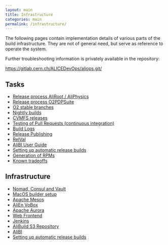 ```yaml
---
layout: main
title: Infrastructure
categories: main
permalink: /infrastructure/
---
```



The following pages contain implementation details of various parts of the
build infrastructure. They are not of general need, but serve as reference to
operate the system.

Further troubleshooting information is privately available in the repository:

<https://gitlab.cern.ch/ALICEDevOps/aliops.git/>

## Tasks

* <a href="{{site.baseurl}}/infrastructure-release-process">Release process AliRoot / AliPhysics</a>
* <a href="{{site.baseurl}}/infrastructure-release-process-o2">Release process O2PDPSuite</a>
* <a href="{{site.baseurl}}/infrastructure-o2-branches">O2 stable branches</a>
* <a href="{{site.baseurl}}/infrastructure-nightly">Nightly builds</a>
* [CVMFS releases]({{site.baseurl}}/infrastructure-cvmfs)
* <a href="{{site.baseurl}}/infrastructure-pr-testing">Testing of Pull Requests (continuous integration)</a>
* <a href="{{site.baseurl}}/infrastructure-logs">Build Logs</a>
* <a href="{{site.baseurl}}/infrastructure-publisher">Release Publishing</a>
* <a href="{{site.baseurl}}/infrastructure-relval">RelVal</a>
* <a href="{{site.baseurl}}/infrastructure-alibi-user-guide">AliBI User Guide</a>
* <a href="{{site.baseurl}}/infrastructure-auto-builds">Setting up automatic release builds</a>
* <a href="{{site.baseurl}}/infrastructure-rpms">Generation of RPMs</a>
* <a href="{{site.baseurl}}/infrastructure-known-tradeoffs">Known tradeoffs</a>

## Infrastructure

* [Nomad, Consul and Vault]({{site.baseurl}}/infrastructure-nomad)
* [MacOS builder setup]({{site.baseurl}}/infrastructure-macos)
* <a href="{{site.baseurl}}/infrastructure-mesos">Apache Mesos</a>
* <a href="{{site.baseurl}}/infrastructure-alienvobox">AliEn VoBox</a>
* <a href="{{site.baseurl}}/infrastructure-aurora">Apache Aurora</a>
* <a href="{{site.baseurl}}/infrastructure-frontend">Web Frontend</a>
* <a href="{{site.baseurl}}/infrastructure-jenkins">Jenkins</a>
* <a href="{{site.baseurl}}/infrastructure-repository">AliBuild S3 Repository</a>
* <a href="{{site.baseurl}}/infrastructure-alibi">AliBI</a>
* <a href="{{site.baseurl}}/infrastructure-auto-builds">Setting up automatic release builds</a>
